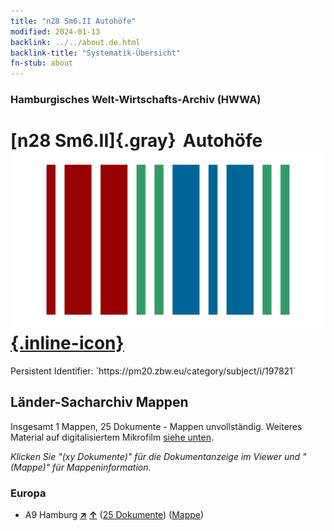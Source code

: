 ```yaml
---
title: "n28 Sm6.II Autohöfe"
modified: 2024-01-13
backlink: ../../about.de.html
backlink-title: "Systematik-Übersicht"
fn-stub: about
---
```


### Hamburgisches Welt-Wirtschafts-Archiv (HWWA)

# [n28 Sm6.II]{.gray}&#8201; Autohöfe &#160; [![Wikidata](/images/Wikidata-logo.svg "Wikidata"){.inline-icon}](http://www.wikidata.org/entity/Q104711098)

<div class="hint">Persistent Identifier: `https://pm20.zbw.eu/category/subject/i/197821`</div>







## Länder-Sacharchiv Mappen






Insgesamt 1 Mappen, 25 Dokumente - Mappen unvollständig. Weiteres Material auf digitalisiertem Mikrofilm [siehe unten](#filmsections).

_Klicken Sie "(xy Dokumente)" für die Dokumentanzeige im Viewer und "(Mappe)" für Mappeninformation._




### Europa

- A9 Hamburg [**&nearr;**](../../../geo/i/140905/about.de.html "Hamburg (alle Mappen)") [**&uarr;**](../../../geo/about.de.html#A9 "Ländersystematik") (<a href="https://pm20.zbw.eu/iiifview/folder/sh/140905,197821" title="über: Hamburg : Autohöfe" target="_blank">25 Dokumente</a>) ([Mappe](../../../../folder/sh/1409xx/140905/1978xx/197821/about.de.html))



<a id="filmsections" />














